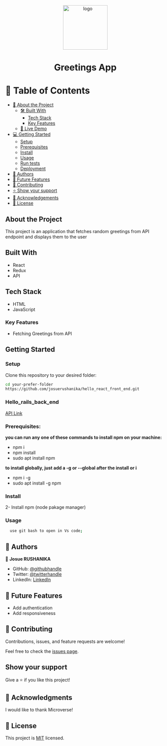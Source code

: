 <div align="center">

  <img src="./src/assets/planet.png" alt="logo" width="140"  height="auto" />
  <br/>

  <h1><b>Greetings App</b></h1>

</div>

# 📗 Table of Contents

- [📖 About the Project](#about-project)
  - [🛠 Built With](#built-with)
    - [Tech Stack](#tech-stack)
    - [Key Features](#key-features)
  - [🚀 Live Demo](#live-demo)
- [💻 Getting Started](#getting-started)
  - [Setup](#setup)
  - [Prerequisites](#prerequisites)
  - [Install](#install)
  - [Usage](#usage)
  - [Run tests](#run-tests)
  - [Deployment](#triangular_flag_on_post-deployment)
- [👥 Authors](#authors)
- [🔭 Future Features](#future-features)
- [🤝 Contributing](#contributing)
- [⭐️ Show your support](#support)
- [🙏 Acknowledgements](#acknowledgements)
- [📝 License](#license)

## About the Project

This project is an application that fetches random greetings from API endpoint and displays them to the user

## Built With

- React
- Redux
- API

## Tech Stack

- HTML
- JavaScript

### Key Features

- Fetching Greetings from API

## Getting Started

### Setup

Clone this repository to your desired folder:

```sh
cd your-prefer-folder
https://github.com/josuerushanika/hello_react_front_end.git
```

### Hello_rails_back_end

[API Link](https://github.com/josuerushanika/hello-rails-back-end/pull/1)


### Prerequisites:

**you can run any one of these commands to install npm on your machine:**

- npm i
- npm install
- sudo apt install npm

**to install globally, just add a -g or --global after the install or i**

- npm i -g
- sudo apt install -g npm

### Install

2- Install npm (node pakage manager)

### Usage

```sh
  use git bash to open in Vs code;
```

## 👥 Authors <a name="authors"></a>

👤 **Josue RUSHANIKA**

- GitHub: [@githubhandle](https://github.com/josuerushanika)
- Twitter: [@twitterhandle](https://twitter.com/josuerushanika)
- LinkedIn: [LinkedIn](https://www.linkedin.com/in/josue-rushanika-336049b3/)

## 🔭 Future Features

- Add authentication
- Add responsiveness

## 🤝 Contributing <a name="contributing"></a>

Contributions, issues, and feature requests are welcome!

Feel free to check the [issues page]().

## Show your support

Give a ⭐️ if you like this project!

## 🙏 Acknowledgments

I would like to thank Microverse!

## 📝 License

This project is [MIT](./MIT.md) licensed.